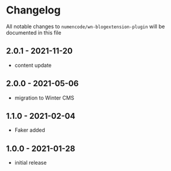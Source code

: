 # Changelog

All notable changes to `numencode/wn-blogextension-plugin` will be documented in this file

## 2.0.1 - 2021-11-20

- content update

## 2.0.0 - 2021-05-06

- migration to Winter CMS

## 1.1.0 - 2021-02-04

- Faker added

## 1.0.0 - 2021-01-28

- initial release

